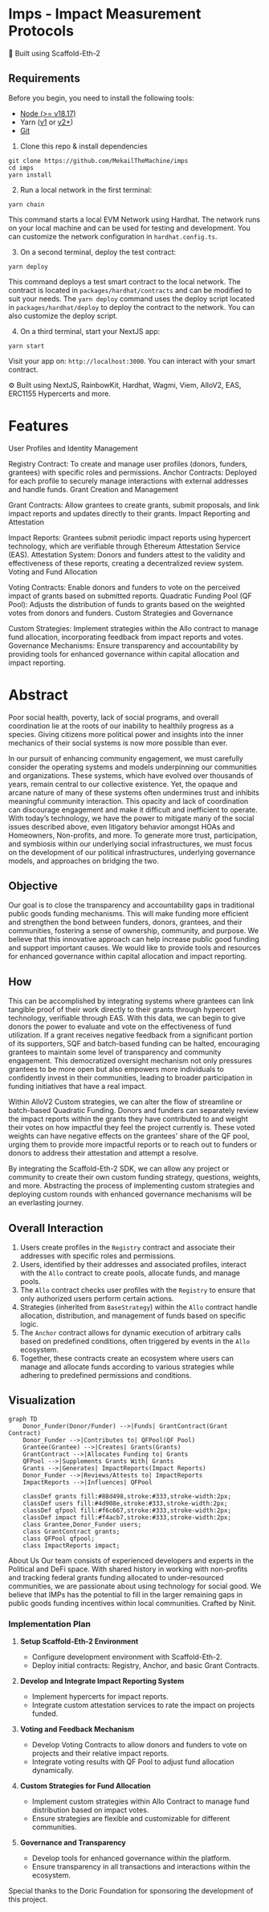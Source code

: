 # Imps - Impact Measurement Protocols

🤖 Built using Scaffold-Eth-2 

## Requirements

Before you begin, you need to install the following tools:

- [Node (>= v18.17)](https://nodejs.org/en/download/)
- Yarn ([v1](https://classic.yarnpkg.com/en/docs/install/) or [v2+](https://yarnpkg.com/getting-started/install))
- [Git](https://git-scm.com/downloads)
1. Clone this repo & install dependencies

```
git clone https://github.com/MekailTheMachine/imps
cd imps
yarn install
```

2. Run a local network in the first terminal:

```
yarn chain
```

This command starts a local EVM Network using Hardhat. The network runs on your local machine and can be used for testing and development. You can customize the network configuration in `hardhat.config.ts`.

3. On a second terminal, deploy the test contract:

```
yarn deploy
```

This command deploys a test smart contract to the local network. The contract is located in `packages/hardhat/contracts` and can be modified to suit your needs. The `yarn deploy` command uses the deploy script located in `packages/hardhat/deploy` to deploy the contract to the network. You can also customize the deploy script.

4. On a third terminal, start your NextJS app:

```
yarn start
```

Visit your app on: `http://localhost:3000`. You can interact with your smart contract.

⚙️ Built using NextJS, RainbowKit, Hardhat, Wagmi, Viem, AlloV2, EAS, ERC1155 Hypercerts and more. 

# Features

User Profiles and Identity Management

Registry Contract: To create and manage user profiles (donors, funders, grantees) with specific roles and permissions.
Anchor Contracts: Deployed for each profile to securely manage interactions with external addresses and handle funds.
Grant Creation and Management

Grant Contracts: Allow grantees to create grants, submit proposals, and link impact reports and updates directly to their grants.
Impact Reporting and Attestation

Impact Reports: Grantees submit periodic impact reports using hypercert technology, which are verifiable through Ethereum Attestation Service (EAS).
Attestation System: Donors and funders attest to the validity and effectiveness of these reports, creating a decentralized review system.
Voting and Fund Allocation

Voting Contracts: Enable donors and funders to vote on the perceived impact of grants based on submitted reports.
Quadratic Funding Pool (QF Pool): Adjusts the distribution of funds to grants based on the weighted votes from donors and funders.
Custom Strategies and Governance

Custom Strategies: Implement strategies within the Allo contract to manage fund allocation, incorporating feedback from impact reports and votes.
Governance Mechanisms: Ensure transparency and accountability by providing tools for enhanced governance within capital allocation and impact reporting.


# Abstract

Poor social health, poverty, lack of social programs, and overall coordination lie at the roots of our inability to healthily progress as a species. Giving citizens more political power and insights into the inner mechanics of their social systems is now more possible than ever.

In our pursuit of enhancing community engagement, we must carefully consider the operating systems and models underpinning our communities and organizations. These systems, which have evolved over thousands of years, remain central to our collective existence. Yet, the opaque and arcane nature of many of these systems often undermines trust and inhibits meaningful community interaction. This opacity and lack of coordination can discourage engagement and make it difficult and inefficient to operate. With today’s technology, we have the power to mitigate many of the social issues described above, even litigatory behavior amongst HOAs and Homeowners, Non-profits, and more. To generate more trust, participation, and symbiosis within our underlying social infrastructures, we must focus on the development of our political infrastructures, underlying governance models, and approaches on bridging the two.

## Objective

Our goal is to close the transparency and accountability gaps in traditional public goods funding mechanisms. This will make funding more efficient and strengthen the bond between funders, donors, grantees, and their communities, fostering a sense of ownership, community, and purpose. We believe that this innovative approach can help increase public good funding and support important causes. We would like to provide tools and resources for enhanced governance within capital allocation and impact reporting.

## How

This can be accomplished by integrating systems where grantees can link tangible proof of their work directly to their grants through hypercert technology, verifiable through EAS. With this data, we can begin to give donors the power to evaluate and vote on the effectiveness of fund utilization. If a grant receives negative feedback from a significant portion of its supporters, SQF and batch-based funding can be halted, encouraging grantees to maintain some level of transparency and community engagement. This democratized oversight mechanism not only pressures grantees to be more open but also empowers more individuals to confidently invest in their communities, leading to broader participation in funding initiatives that have a real impact.

Within AlloV2 Custom strategies, we can alter the flow of streamline or batch-based Quadratic Funding. Donors and funders can separately review the impact reports within the grants they have contributed to and weight their votes on how impactful they feel the project currently is. These voted weights can have negative effects on the grantees' share of the QF pool, urging them to provide more impactful reports or to reach out to funders or donors to address their attestation and attempt a resolve.

By integrating the Scaffold-Eth-2 SDK, we can allow any project or community to create their own custom funding strategy, questions, weights, and more. Abstracting the process of implementing custom strategies and deploying custom rounds with enhanced governance mechanisms will be an everlasting journey.

## Overall Interaction

1. Users create profiles in the `Registry` contract and associate their addresses with specific roles and permissions.
2. Users, identified by their addresses and associated profiles, interact with the `Allo` contract to create pools, allocate funds, and manage pools.
3. The `Allo` contract checks user profiles with the `Registry` to ensure that only authorized users perform certain actions.
4. Strategies (inherited from `BaseStrategy`) within the `Allo` contract handle allocation, distribution, and management of funds based on specific logic.
5. The `Anchor` contract allows for dynamic execution of arbitrary calls based on predefined conditions, often triggered by events in the `Allo` ecosystem.
6. Together, these contracts create an ecosystem where users can manage and allocate funds according to various strategies while adhering to predefined permissions and conditions.

## Visualization

```mermaid
graph TD
    Donor_Funder(Donor/Funder) -->|Funds| GrantContract(Grant Contract)
    Donor_Funder -->|Contributes to| QFPool(QF Pool)
    Grantee(Grantee) -->|Creates| Grants(Grants)
    GrantContract -->|Allocates Funding to| Grants
    QFPool -->|Supplements Grants With| Grants
    Grants -->|Generates| ImpactReports(Impact Reports)
    Donor_Funder -->|Reviews/Attests to| ImpactReports
    ImpactReports -->|Influences| QFPool

    classDef grants fill:#88d498,stroke:#333,stroke-width:2px;
    classDef users fill:#4d908e,stroke:#333,stroke-width:2px;
    classDef qfpool fill:#f6c667,stroke:#333,stroke-width:2px;
    classDef impact fill:#f4acb7,stroke:#333,stroke-width:2px;
    class Grantee,Donor_Funder users;
    class GrantContract grants;
    class QFPool qfpool;
    class ImpactReports impact;
```

About Us
Our team consists of experienced developers and experts in the Political and DeFi space. With shared history in working with non-profits and tracking federal grants funding allocated to under-resourced communities, we are passionate about using technology for social good. We believe that IMPs has the potential to fill in the larger remaining gaps in public goods funding incentives within local communities. Crafted by Ninit.


### Implementation Plan

1. **Setup Scaffold-Eth-2 Environment**
   - Configure development environment with Scaffold-Eth-2.
   - Deploy initial contracts: Registry, Anchor, and basic Grant Contracts.

2. **Develop and Integrate Impact Reporting System**
   - Implement hypercerts for impact reports.
   - Integrate custom attestation services to rate the impact on projects funded.

3. **Voting and Feedback Mechanism**
   - Develop Voting Contracts to allow donors and funders to vote on projects and their relative impact reports.
   - Integrate voting results with QF Pool to adjust fund allocation dynamically.

4. **Custom Strategies for Fund Allocation**
   - Implement custom strategies within Allo Contract to manage fund distribution based on impact votes.
   - Ensure strategies are flexible and customizable for different communities.

5. **Governance and Transparency**
   - Develop tools for enhanced governance within the platform.
   - Ensure transparency in all transactions and interactions within the ecosystem.


Special thanks to the Doric Foundation for sponsoring the development of this project.
